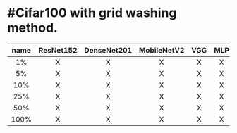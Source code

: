

#Cifar100 with grid washing method.
======================================

name | ResNet152 |  DenseNet201 |  MobileNetV2  |  VGG |    MLP    
 :-: | :-: | :-: | :-: |  :-: | :-:
 1% |  X | X  |  X  |  X  |  X |
 5% | X  | X  |  X  |  X  |  X |
 10% | X  | X  |  X  | X   | X  |
25% |  X |  X |  X  | X   | X  |
 50% | X  |  X |  X  |  X  |  X |
 100% |  X | X  |  X  |  X  |  X |
